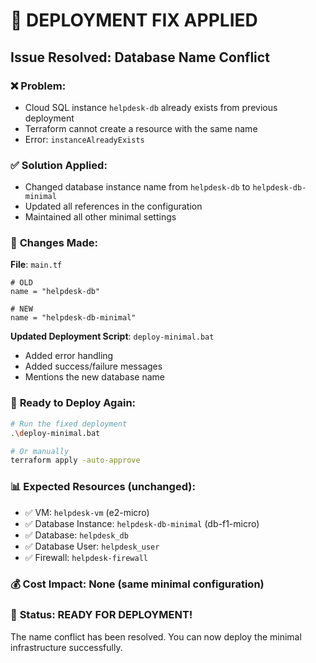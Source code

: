 # 🔧 DEPLOYMENT FIX APPLIED

## Issue Resolved: Database Name Conflict

### ❌ **Problem**: 
- Cloud SQL instance `helpdesk-db` already exists from previous deployment
- Terraform cannot create a resource with the same name
- Error: `instanceAlreadyExists`

### ✅ **Solution Applied**:
- Changed database instance name from `helpdesk-db` to `helpdesk-db-minimal`
- Updated all references in the configuration
- Maintained all other minimal settings

### 📝 **Changes Made**:

**File**: `main.tf`
```hcl
# OLD
name = "helpdesk-db"

# NEW  
name = "helpdesk-db-minimal"
```

**Updated Deployment Script**: `deploy-minimal.bat`
- Added error handling
- Added success/failure messages
- Mentions the new database name

### 🚀 **Ready to Deploy Again**:

```bash
# Run the fixed deployment
.\deploy-minimal.bat

# Or manually
terraform apply -auto-approve
```

### 📊 **Expected Resources** (unchanged):
- ✅ VM: `helpdesk-vm` (e2-micro)
- ✅ Database Instance: `helpdesk-db-minimal` (db-f1-micro)
- ✅ Database: `helpdesk_db` 
- ✅ Database User: `helpdesk_user`
- ✅ Firewall: `helpdesk-firewall`

### 💰 **Cost Impact**: None (same minimal configuration)

### 🎯 **Status**: **READY FOR DEPLOYMENT!**

The name conflict has been resolved. You can now deploy the minimal infrastructure successfully.
